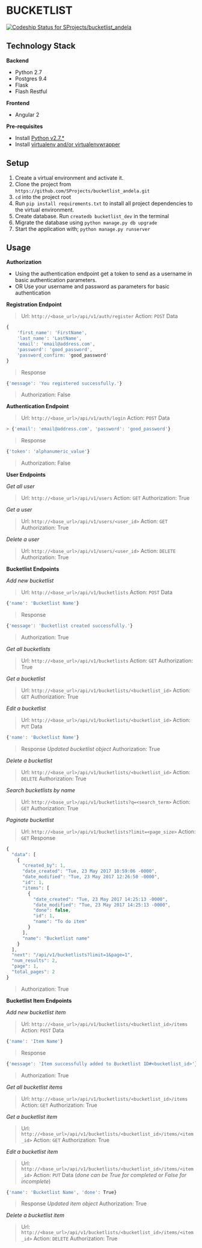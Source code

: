 BUCKETLIST
==========

[ ![Codeship Status for SProjects/bucketlist_andela](https://app.codeship.com/projects/653f2380-22cd-0135-e26b-02c71a3ce6a4/status?branch=master)](https://app.codeship.com/projects/221826)

Technology Stack
----------------

**Backend**
- Python 2.7
- Postgres 9.4
- Flask
- Flash Restful

**Frontend**
- Angular 2

**Pre-requisites**
* Install [Python v2.7.*](https://www.python.org/downloads/)
* Install [virtualenv and/or virtualenvwrapper](http://docs.python-guide.org/en/latest/dev/virtualenvs/)

Setup
-----
1. Create a virtual environment and activate it. 
2. Clone the project from `https://github.com/SProjects/bucketlist_andela.git`
3. `cd` into the project root
4. Run `pip install requirements.txt` to install all project dependencies to the virtual environment.
5. Create database. Run `createdb bucketlist_dev` in the terminal
6. Migrate the database using `python manage.py db upgrade`
7. Start the application with; `python manage.py runserver`

Usage
-----
**Authorization**

- Using the authentication endpoint get a token to send as a username 
in basic authentication parameters.
- OR Use your username and password as parameters for basic 
authentication


**Registration Endpoint**
> Url: ``http://<base_url>/api/v1/auth/register`` 
> Action: ``POST`` 
> Data  
```javascript 
{
    'first_name': 'FirstName', 
    'last_name': 'LastName', 
    'email': 'email@address.com', 
    'password': 'good_password', 
    'password_confirm: 'good_password'
}
``` 
> Response 
```javascript
{'message': 'You registered successfully.'}
``` 
> Authorization: False 

**Authentication Endpoint**
> Url: ``http://<base_url>/api/v1/auth/login`` 
> Action: ``POST`` 
> Data  
```javascript
> {'email': 'email@address.com', 'password': 'good_password'}
``` 
> Response 
```javascript
{'token': 'alphanumeric_value'}
``` 
> Authorization: False 

**User Endpoints**

*Get all user*
> Url: ``http://<base_url>/api/v1/users`` 
> Action: ``GET`` 
> Authorization: True 

*Get a user*
> Url: ``http://<base_url>/api/v1/users/<user_id>`` 
> Action: ``GET`` 
> Authorization: True 

*Delete a user*
> Url: ``http://<base_url>/api/v1/users/<user_id>`` 
> Action: ``DELETE`` 
> Authorization: True 

**Bucketlist Endpoints**

*Add new bucketlist*
> Url: ``http://<base_url>/api/v1/bucketlists`` 
> Action: ``POST`` 
> Data  
```javascript
{'name': 'Bucketlist Name'}
``` 
> Response 
```javascript
{'message': 'Bucketlist created successfully.'}
``` 
> Authorization: True 

*Get all bucketlists*
> Url: ``http://<base_url>/api/v1/bucketlists`` 
> Action: ``GET`` 
> Authorization: True 

*Get a bucketlist* 
> Url: ``http://<base_url>/api/v1/bucketlists/<bucketlist_id>`` 
> Action: ``GET`` 
> Authorization: True 

*Edit a bucketlist*
> Url: ``http://<base_url>/api/v1/bucketlists/<bucketlist_id>`` 
> Action: ``PUT`` 
> Data
```javascript
{'name': 'Bucketlist Name'}
``` 
> Response 
> *Updated bucketlist object* 
> Authorization: True 

*Delete a bucketlist*
> Url: ``http://<base_url>/api/v1/bucketlists/<bucketlist_id>`` 
> Action: ``DELETE`` 
> Authorization: True 

*Search bucketlists by name*
> Url: ``http://<base_url>/api/v1/bucketlists?q=<search_term>`` 
> Action: ``GET`` 
> Authorization: True
 
*Paginate bucketlist*
> Url: ``http://<base_url>/api/v1/bucketlists?limit=<page_size>``
> Action: ``GET``
> Response
```javascript
{
  "data": [
    {
      "created_by": 1,
      "date_created": "Tue, 23 May 2017 10:59:06 -0000",
      "date_modified": "Tue, 23 May 2017 12:26:50 -0000",
      "id": 1,
      "items": [
        {
          "date_created": "Tue, 23 May 2017 14:25:13 -0000",
          "date_modified": "Tue, 23 May 2017 14:25:13 -0000",
          "done": false,
          "id": 1,
          "name": "To do item"
        }
      ],
      "name": "Bucketlist name"
    }
  ],
  "next": "/api/v1/bucketlists?limit=1&page=1",
  "num_results": 2,
  "page": 1,
  "total_pages": 2
}
```
> Authorization: True

**Bucketlist Item Endpoints**

*Add new bucketlist item*
> Url: ``http://<base_url>/api/v1/bucketlists/<bucketlist_id>/items`` 
> Action: ``POST`` 
> Data
```javascript
{'name': 'Item Name'}
``` 
> Response 
```javascript
{'message': 'Item successfully added to Bucketlist ID#<bucketlist_id>'}
``` 
> Authorization: True 

*Get all bucketlist items*
> Url: ``http://<base_url>/api/v1/bucketlists/<bucketlist_id>/items`` 
> Action: ``GET`` 
> Authorization: True 

*Get a bucketlist item*
> Url: ``http://<base_url>/api/v1/bucketlists/<bucketlist_id>/items/<item_id>`` 
> Action: ``GET`` 
> Authorization: True 

*Edit a bucketlist item*
> Url: ``http://<base_url>/api/v1/bucketlists/<bucketlist_id>/items/<item_id>`` 
> Action: ``PUT`` 
> Data (*done can be True for completed or False for incomplete*) 
```javascript
{'name': 'Bucketlist Name', 'done': True}
``` 
> Response 
> *Updated item object* 
> Authorization: True 

*Delete a bucketlist item*
> Url: ``http://<base_url>/api/v1/bucketlists/<bucketlist_id>/items/<item_id>`` 
> Action: ``DELETE`` 
> Authorization: True 
